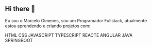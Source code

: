 ## Hi there 👋

<!--
**marceloprogramador94/marceloprogramador94** is a ✨ _special_ ✨ repository because its `README.md` (this file) appears on your GitHub profile.

Here are some ideas to get you started:

- 🔭 I’m currently working on ...
- 🌱 I’m currently learning ...
- 👯 I’m looking to collaborate on ...
- 🤔 I’m looking for help with ...
- 💬 Ask me about ...
- 📫 How to reach me: ...
- 😄 Pronouns: ...
- ⚡ Fun fact: ...
-->

Eu sou o Marcelo Gimenes, sou um Programador Fullstack, atualmente estou aprendendo e criando projetos com:


HTML
CSS
JAVASCRIPT
TYPESCRIPT
REACTE 
ANGULAR
JAVA SPRINGBOOT


